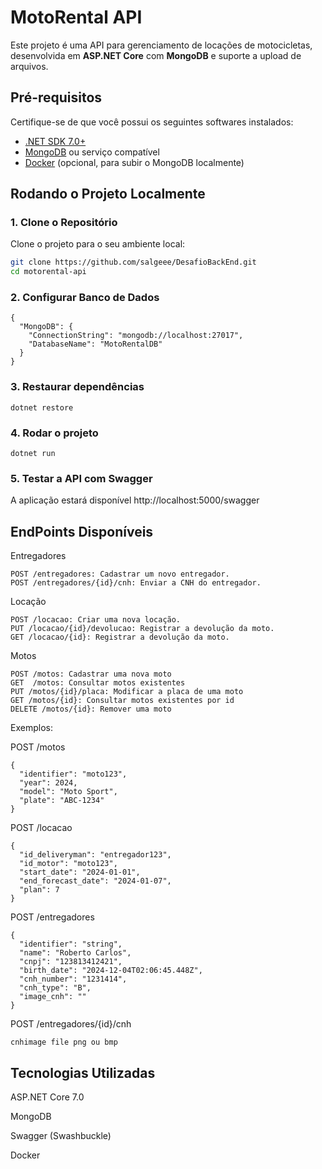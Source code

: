 # MotoRental API

Este projeto é uma API para gerenciamento de locações de motocicletas, desenvolvida em **ASP.NET Core** com **MongoDB** e suporte a upload de arquivos.

## Pré-requisitos

Certifique-se de que você possui os seguintes softwares instalados:

- [.NET SDK 7.0+](https://dotnet.microsoft.com/pt-br/download)
- [MongoDB](https://www.mongodb.com/try/download/community) ou serviço compatível
- [Docker](https://www.docker.com/) (opcional, para subir o MongoDB localmente)

## Rodando o Projeto Localmente

### 1. Clone o Repositório
Clone o projeto para o seu ambiente local:
```bash
git clone https://github.com/salgeee/DesafioBackEnd.git
cd motorental-api
```

### 2. Configurar Banco de Dados
```
{
  "MongoDB": {
    "ConnectionString": "mongodb://localhost:27017",
    "DatabaseName": "MotoRentalDB"
  }
}
```

### 3. Restaurar dependências
```
dotnet restore
```

### 4. Rodar o projeto 
```
dotnet run
```

### 5. Testar a API com Swagger

A aplicação estará disponível http://localhost:5000/swagger



## EndPoints Disponíveis

Entregadores
```
POST /entregadores: Cadastrar um novo entregador.
POST /entregadores/{id}/cnh: Enviar a CNH do entregador.
```
Locação
``` 
POST /locacao: Criar uma nova locação.
PUT /locacao/{id}/devolucao: Registrar a devolução da moto.
GET /locacao/{id}: Registrar a devolução da moto.
```
Motos
``` 
POST /motos: Cadastrar uma nova moto
GET  /motos: Consultar motos existentes
PUT /motos/{id}/placa: Modificar a placa de uma moto
GET /motos/{id}: Consultar motos existentes por id
DELETE /motos/{id}: Remover uma moto
```
 Exemplos:

POST /motos
``` 
{
  "identifier": "moto123",
  "year": 2024,
  "model": "Moto Sport",
  "plate": "ABC-1234"
}
```

POST /locacao
```
{
  "id_deliveryman": "entregador123",
  "id_motor": "moto123",
  "start_date": "2024-01-01",
  "end_forecast_date": "2024-01-07",
  "plan": 7
}
```
POST /entregadores
```
{
  "identifier": "string",
  "name": "Roberto Carlos",
  "cnpj": "123813412421",
  "birth_date": "2024-12-04T02:06:45.448Z",
  "cnh_number": "1231414",
  "cnh_type": "B",
  "image_cnh": ""
}
```
POST /entregadores/{id}/cnh
```
cnhimage file png ou bmp
```

## Tecnologias Utilizadas
ASP.NET Core 7.0

MongoDB

Swagger (Swashbuckle)

Docker

